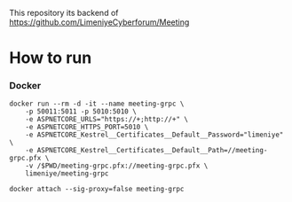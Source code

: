 This repository its backend of https://github.com/LimeniyeCyberforum/Meeting 

# How to run

### Docker
```
docker run --rm -d -it --name meeting-grpc \
    -p 50011:5011 -p 5010:5010 \
    -e ASPNETCORE_URLS="https://+;http://+" \
    -e ASPNETCORE_HTTPS_PORT=5010 \
    -e ASPNETCORE_Kestrel__Certificates__Default__Password="limeniye" \
    -e ASPNETCORE_Kestrel__Certificates__Default__Path=//meeting-grpc.pfx \
    -v /$PWD/meeting-grpc.pfx://meeting-grpc.pfx \
    limeniye/meeting-grpc
```

```
docker attach --sig-proxy=false meeting-grpc
```
